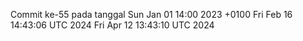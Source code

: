 Commit ke-55 pada tanggal Sun Jan 01 14:00 2023 +0100
Fri Feb 16 14:43:06 UTC 2024
Fri Apr 12 13:43:10 UTC 2024
